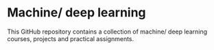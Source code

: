 # Machine/ deep learning 
This GitHub repository contains a collection of machine/ deep learning courses, projects and practical assignments.

